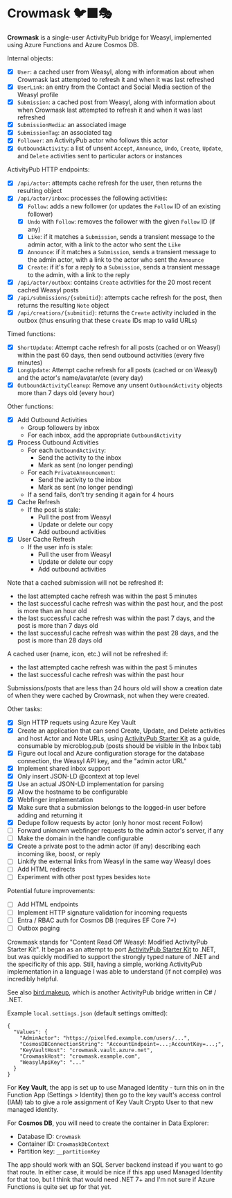 ﻿# Crowmask 🐦‍⬛🎭

**Crowmask** is a single-user ActivityPub bridge for Weasyl, implemented using Azure Functions and Azure Cosmos DB.

Internal objects:

- [x] `User`: a cached user from Weasyl, along with information about when Crowmask last attempted to refresh it and when it was last refreshed
- [x] `UserLink`: an entry from the Contact and Social Media section of the Weasyl profile
- [x] `Submission`: a cached post from Weasyl, along with information about when Crowmask last attempted to refresh it and when it was last refreshed
- [x] `SubmissionMedia`: an associated image
- [x] `SubmissionTag`: an associated tag
- [x] `Follower`: an ActivityPub actor who follows this actor
- [x] `OutboundActivity`: a list of unsent `Accept`, `Announce`, `Undo`, `Create`, `Update`, and `Delete` activities sent to particular actors or instances

ActivityPub HTTP endpoints:

- [x] `/api/actor`: attempts cache refresh for the user, then returns the resulting object
- [x] `/api/actor/inbox`: processes the following activities:
    - [x] `Follow`: adds a new follower (or updates the `Follow` ID of an existing follower)
    - [x] `Undo` with `Follow`: removes the follower with the given `Follow` ID (if any)
    - [x] `Like`: if it matches a `Submission`, sends a transient message to the admin actor, with a link to the actor who sent the `Like`
    - [x] `Announce`: if it matches a `Submission`, sends a transient message to the admin actor, with a link to the actor who sent the `Announce`
    - [x] `Create`: if it's for a reply to a `Submission`, sends a transient message to the admin, with a link to the reply
- [x] `/api/actor/outbox`: contains `Create` activities for the 20 most recent cached Weasyl posts
- [x] `/api/submissions/{submitid}`: attempts cache refresh for the post, then returns the resulting `Note` object
- [x] `/api/creations/{submitid}`: returns the `Create` activity included in the outbox (thus ensuring that these `Create` IDs map to valid URLs)

Timed functions:

- [x] `ShortUpdate`: Attempt cache refresh for all posts (cached or on Weasyl) within the past 60 days, then send outbound activities (every five minutes)
- [x] `LongUpdate`: Attempt cache refresh for all posts (cached or on Weasyl) and the actor's name/avatar/etc (every day)
- [x] `OutboundActivityCleanup`: Remove any unsent `OutboundActivity` objects more than 7 days old (every hour)

Other functions:

- [x] Add Outbound Activities
    * Group followers by inbox
    * For each inbox, add the appropriate `OutboundActivity`
- [x] Process Outbound Activities
    * For each `OutboundActivity`:
        * Send the activity to the inbox
        * Mark as sent (no longer pending)
    * For each `PrivateAnnouncement`:
        * Send the activity to the inbox
        * Mark as sent (no longer pending)
    * If a send fails, don't try sending it again for 4 hours
- [x] Cache Refresh
    * If the post is stale:
        * Pull the post from Weasyl
        * Update or delete our copy
        * Add outbound activities
- [x] User Cache Refresh
    * If the user info is stale:
        * Pull the user from Weasyl
        * Update or delete our copy
        * Add outbound activities

Note that a cached submission will not be refreshed if:

* the last attempted cache refresh was within the past 5 minutes
* the last successful cache refresh was within the past hour, and the post is more than an hour old
* the last successful cache refresh was within the past 7 days, and the post is more than 7 days old
* the last successful cache refresh was within the past 28 days, and the post is more than 28 days old

A cached user (name, icon, etc.) will not be refreshed if:

* the last attempted cache refresh was within the past 5 minutes
* the last successful cache refresh was within the past hour

Submissions/posts that are less than 24 hours old will show a creation date of
when they were cached by Crowmask, not when they were created.

Other tasks:

- [x] Sign HTTP requets using Azure Key Vault
- [x] Create an application that can send Create, Update, and Delete activities and host Actor and Note URLs,
      using [ActivityPub Starter Kit](https://github.com/jakelazaroff/activitypub-starter-kit) as a guide,
      consumable by microblog.pub (posts should be visible in the Inbox tab)
- [x] Figure out local and Azure configuration storage for the database connection, the Weasyl API key, and the "admin actor URL"
- [x] Implement shared inbox support
- [x] Only insert JSON-LD @context at top level
- [x] Use an actual JSON-LD implementation for parsing
- [x] Allow the hostname to be configurable
- [x] Webfinger implementation
- [x] Make sure that a submission belongs to the logged-in user before adding and returning it
- [x] Dedupe follow requests by actor (only honor most recent Follow)
- [ ] Forward unknown webfinger requests to the admin actor's server, if any
- [ ] Make the domain in the handle configurable
- [x] Create a private post to the admin actor (if any) describing each incoming like, boost, or reply
- [ ] Linkify the external links from Weasyl in the same way Weasyl does
- [ ] Add HTML redirects
- [ ] Experiment with other post types besides `Note`

Potential future improvements:

- [ ] Add HTML endpoints
- [ ] Implement HTTP signature validation for incoming requests
- [ ] Entra / RBAC auth for Cosmos DB (requires EF Core 7+)
- [ ] Outbox paging

Crowmask stands for "Content Read Off Weasyl: Modified ActivityPub Starter Kit". It began as an attempt
to port [ActivityPub Starter Kit](https://github.com/jakelazaroff/activitypub-starter-kit) to .NET, but
was quickly modified to support the strongly typed nature of .NET and the specificity of this app.
Still, having a simple, working ActivityPub implementation in a language I was able to understand (if
not compile) was incredibly helpful.

See also [bird.makeup](https://sr.ht/~cloutier/bird.makeup/), which is another
ActivityPub bridge written in C# / .NET.

Example `local.settings.json` (default settings omitted):

    {
      "Values": {
        "AdminActor": "https://pixelfed.example.com/users/...",
        "CosmosDBConnectionString": "AccountEndpoint=...;AccountKey=...;",
        "KeyVaultHost": "crowmask.vault.azure.net",
        "CrowmaskHost": "crowmask.example.com",
        "WeasylApiKey": "..."
      }
    }

For **Key Vault**, the app is set up to use Managed Identity - turn this on in
the Function App (Settings > Identity) then go to the key vault's access
control (IAM) tab to give a role assignment of Key Vault Crypto User to that
new managed identity.

For **Cosmos DB**, you will need to create the container in Data Explorer:

* Database ID: `Crowmask`
* Container ID: `CrowmaskDbContext`
* Partition key: `__partitionKey`

The app should work with an SQL Server backend instead if you want to go that route.
In either case, it would be nice if this app used Managed Identity for that too, but
I think that would need .NET 7+ and I'm not sure if Azure Functions is quite set up
for that yet.
